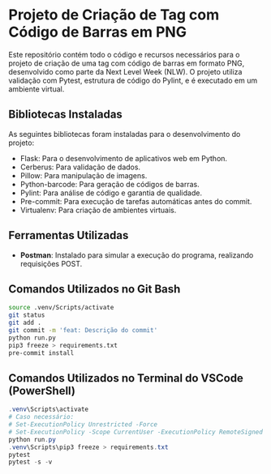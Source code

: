 
# Projeto de Criação de Tag com Código de Barras em PNG

Este repositório contém todo o código e recursos necessários para o projeto de criação de uma tag com código de barras em formato PNG, desenvolvido como parte da Next Level Week (NLW). O projeto utiliza validação com Pytest, estrutura de código do Pylint, e é executado em um ambiente virtual.

## Bibliotecas Instaladas

As seguintes bibliotecas foram instaladas para o desenvolvimento do projeto:

- Flask: Para o desenvolvimento de aplicativos web em Python.
- Cerberus: Para validação de dados.
- Pillow: Para manipulação de imagens.
- Python-barcode: Para geração de códigos de barras.
- Pylint: Para análise de código e garantia de qualidade.
- Pre-commit: Para execução de tarefas automáticas antes do commit.
- Virtualenv: Para criação de ambientes virtuais.

## Ferramentas Utilizadas

- **Postman**: Instalado para simular a execução do programa, realizando requisições POST.

## Comandos Utilizados no Git Bash

```bash
source .venv/Scripts/activate
git status
git add .
git commit -m 'feat: Descrição do commit'
python run.py
pip3 freeze > requirements.txt
pre-commit install
```

## Comandos Utilizados no Terminal do VSCode (PowerShell)

```powershell
.venv\Scripts\activate
# Caso necessário:
# Set-ExecutionPolicy Unrestricted -Force
# Set-ExecutionPolicy -Scope CurrentUser -ExecutionPolicy RemoteSigned
python run.py
.venv\Scripts\pip3 freeze > requirements.txt
pytest
pytest -s -v
```
